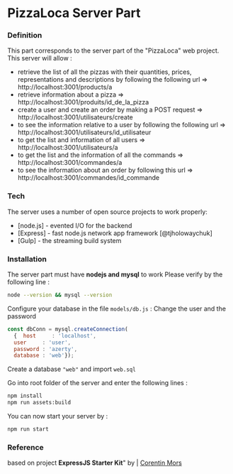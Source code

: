 # PizzaLoca Server Part

### Definition
This part corresponds to the server part of the "PizzaLoca" web project.
This server will allow : 
- retrieve the list of all the pizzas with their quantities, prices, representations and descriptions by following the following url => http://localhost:3001/products/a
- retrieve information about a pizza => http://localhost:3001/produits/id_de_la_pizza
- create a user and create an order by making a POST request => http://localhost:3001/utilisateurs/create
- to see the information relative to a user by following the following url =>  http://localhost:3001/utilisateurs/id_utilisateur
- to get the list and information of all users => http://localhost:3001/utilisateurs/a
- to get the list and the information of all the commands => http://localhost:3001/commandes/a
- to see the information about an order by following this url =>  http://localhost:3001/commandes/id_commande

### Tech

The server uses a number of open source projects to work properly:
- [node.js] - evented I/O for the backend
- [Express] - fast node.js network app framework [@tjholowaychuk]
- [Gulp] - the streaming build system

### Installation
The server part must have **nodejs and mysql** to work 
Please verify by the following line : 
```sh 
node --version && mysql --version
```

Configure your database in the file `models/db.js` : Change the user and the password 
```js
const dbConn = mysql.createConnection(
  {  host     : 'localhost', 
  user     : 'user', 
  password : 'azerty', 
  database : 'web'});
```

Create a database `"web"` and import `web.sql`

Go into root folder of the server and enter the following lines : 
```sh
npm install
npm run assets:build
```
You can now start your server by : 
```sh
npm run start
```

### 

### Reference 
based on project **ExpressJS Starter Kit**" by | [Corentin Mors](https://pixelswap.fr/)
